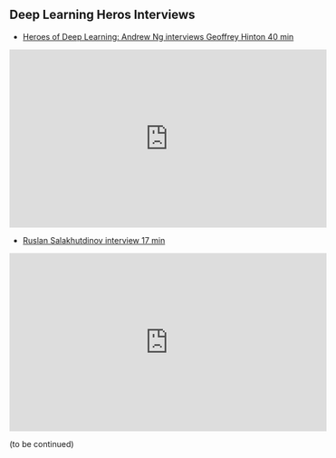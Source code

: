 ## Deep Learning Heros Interviews
- [Heroes of Deep Learning: Andrew Ng interviews Geoffrey  Hinton 40 min](https://www.youtube.com/watch?v=-eyhCTvrEtE)
<iframe width="560" height="315" src="https://www.youtube.com/embed/-eyhCTvrEtE?rel=0" frameborder="0" allow="autoplay; encrypted-media" allowfullscreen></iframe>

- [Ruslan Salakhutdinov interview 17 min](https://www.youtube.com/watch?v=hP7edR9Kp74)
<iframe width="560" height="315" src="https://www.youtube.com/embed/hP7edR9Kp74?rel=0&amp;showinfo=0" frameborder="0" allow="autoplay; encrypted-media" allowfullscreen></iframe>

(to be continued)
